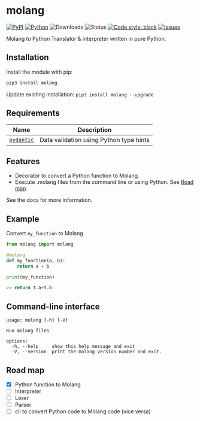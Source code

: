 # molang

[![PyPI](https://img.shields.io/pypi/v/molang)](https://pypi.org/project/molang/)
[![Python](https://img.shields.io/pypi/pyversions/molang)](https://www.python.org/downloads//)
![Downloads](https://img.shields.io/pypi/dm/molang)
![Status](https://img.shields.io/pypi/status/molang)
[![Code style: black](https://img.shields.io/badge/code%20style-black-000000.svg)](https://github.com/ambv/black)
[![Issues](https://img.shields.io/github/issues/legopitstop/molang)](https://github.com/legopitstop/molang/issues)

Molang to Python Translator & interpreter written in pure Python.

## Installation

Install the module with pip:

```bat
pip3 install molang
```

Update existing installation: `pip3 install molang --upgrade`

## Requirements

| Name                                             | Description                             |
| ------------------------------------------------ | --------------------------------------- |
| [`pydantic`](https://pypi.org/project/pydantic/) | Data validation using Python type hints |

## Features

- Decorator to convert a Python function to Molang.
- Execute .molang files from the command line or using Python. See [Road map](#road-map)

See the docs for more information.

## Example

Convert `my_function` to Molang

```python
from molang import molang

@molang
def my_function(a, b):
    return a + b

print(my_function)

>> return t.a+t.b
```

## Command-line interface

```
usage: molang [-h] [-V]

Run molang files

options:
  -h, --help     show this help message and exit
  -V, --version  print the molang version number and exit.

```

## Road map

- [x] Python function to Molang
- [ ] Interpreter
- [ ] Lexer
- [ ] Parser
- [ ] cli to convert Python code to Molang code (vice versa)
